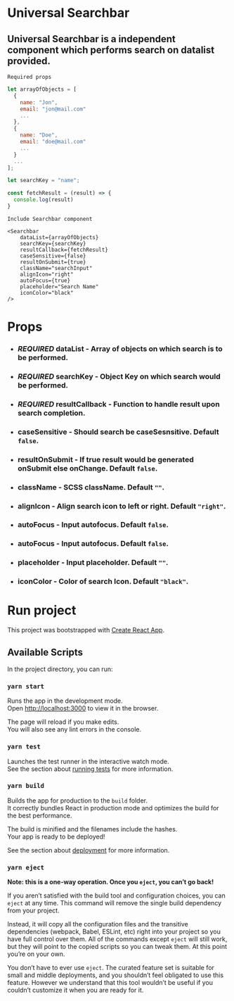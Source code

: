 # Universal Searchbar

## Universal Searchbar is a independent component which performs search on datalist provided.

`Required props`

```js
let arrayOfObjects = [
  {
    name: "Jon",
    email: "jon@mail.com"
    ...
  },
  {
    name: "Doe",
    email: "doe@mail.com"
    ...
  }
  ...
];

let searchKey = "name";

const fetchResult = (result) => {
  console.log(result)
}
```

`Include Searchbar component`

```JSX
<Searchbar
	dataList={arrayOfObjects}
	searchKey={searchKey}
	resultCallback={fetchResult}
	caseSensitive={false}
	resultOnSubmit={true}
	className="searchInput"
	alignIcon="right"
	autoFocus={true}
	placeholder="Search Name"
	iconColor="black"
/>
```

# Props

- ### _REQUIRED_ **dataList** - Array of objects on which search is to be performed.
- ### _REQUIRED_ **searchKey** - Object Key on which search would be performed.
- ### _REQUIRED_ **resultCallback** - Function to handle result upon search completion.
- ### **caseSensitive** - Should search be caseSesnsitive. Default `false`.
- ### **resultOnSubmit** - If true result would be generated onSubmit else onChange. Default `false`.
- ### **className** - SCSS className. Default `""`.
- ### **alignIcon** - Align search icon to left or right. Default `"right"`.
- ### **autoFocus** - Input autofocus. Default `false`.
- ### **autoFocus** - Input autofocus. Default `false`.
- ### **placeholder** - Input placeholder. Default `""`.
- ### **iconColor** - Color of search Icon. Default `"black"`.

# Run project

This project was bootstrapped with [Create React App](https://github.com/facebook/create-react-app).

## Available Scripts

In the project directory, you can run:

### `yarn start`

Runs the app in the development mode.\
Open [http://localhost:3000](http://localhost:3000) to view it in the browser.

The page will reload if you make edits.\
You will also see any lint errors in the console.

### `yarn test`

Launches the test runner in the interactive watch mode.\
See the section about [running tests](https://facebook.github.io/create-react-app/docs/running-tests) for more information.

### `yarn build`

Builds the app for production to the `build` folder.\
It correctly bundles React in production mode and optimizes the build for the best performance.

The build is minified and the filenames include the hashes.\
Your app is ready to be deployed!

See the section about [deployment](https://facebook.github.io/create-react-app/docs/deployment) for more information.

### `yarn eject`

**Note: this is a one-way operation. Once you `eject`, you can’t go back!**

If you aren’t satisfied with the build tool and configuration choices, you can `eject` at any time. This command will remove the single build dependency from your project.

Instead, it will copy all the configuration files and the transitive dependencies (webpack, Babel, ESLint, etc) right into your project so you have full control over them. All of the commands except `eject` will still work, but they will point to the copied scripts so you can tweak them. At this point you’re on your own.

You don’t have to ever use `eject`. The curated feature set is suitable for small and middle deployments, and you shouldn’t feel obligated to use this feature. However we understand that this tool wouldn’t be useful if you couldn’t customize it when you are ready for it.
